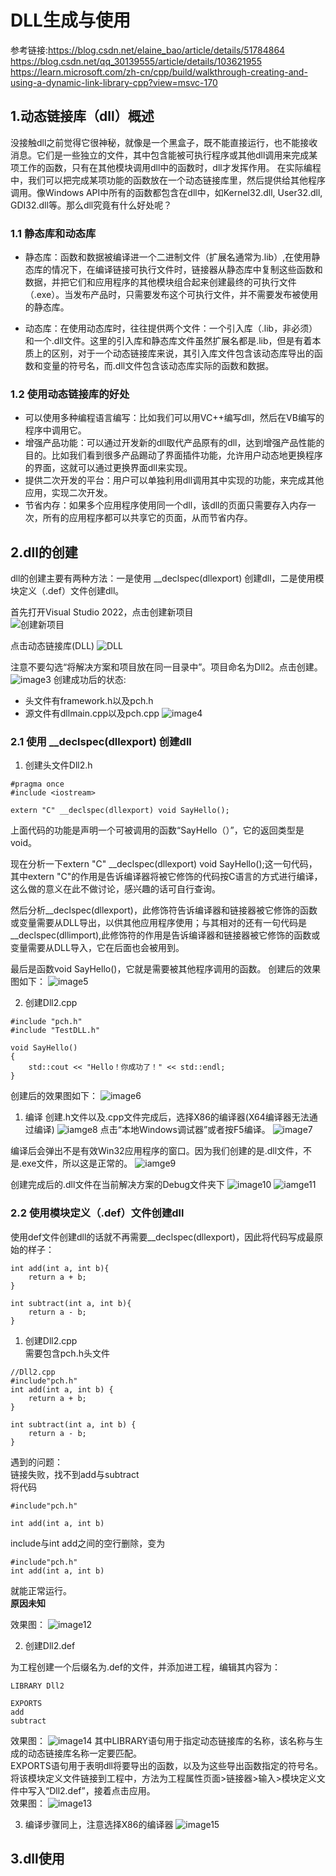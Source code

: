 # DLL生成与使用

参考链接:https://blog.csdn.net/elaine_bao/article/details/51784864  
https://blog.csdn.net/qq_30139555/article/details/103621955  
https://learn.microsoft.com/zh-cn/cpp/build/walkthrough-creating-and-using-a-dynamic-link-library-cpp?view=msvc-170


## 1.动态链接库（dll）概述
没接触dll之前觉得它很神秘，就像是一个黑盒子，既不能直接运行，也不能接收消息。它们是一些独立的文件，其中包含能被可执行程序或其他dll调用来完成某项工作的函数，只有在其他模块调用dll中的函数时，dll才发挥作用。
在实际编程中，我们可以把完成某项功能的函数放在一个动态链接库里，然后提供给其他程序调用。像Windows API中所有的函数都包含在dll中，如Kernel32.dll, User32.dll, GDI32.dll等。那么dll究竟有什么好处呢？

### 1.1 静态库和动态库

- 静态库：函数和数据被编译进一个二进制文件（扩展名通常为.lib）,在使用静态库的情况下，在编译链接可执行文件时，链接器从静态库中复制这些函数和数据，并把它们和应用程序的其他模块组合起来创建最终的可执行文件（.exe）。当发布产品时，只需要发布这个可执行文件，并不需要发布被使用的静态库。

- 动态库：在使用动态库时，往往提供两个文件：一个引入库（.lib，非必须）和一个.dll文件。这里的引入库和静态库文件虽然扩展名都是.lib，但是有着本质上的区别，对于一个动态链接库来说，其引入库文件包含该动态库导出的函数和变量的符号名，而.dll文件包含该动态库实际的函数和数据。

### 1.2 使用动态链接库的好处
- 可以使用多种编程语言编写：比如我们可以用VC++编写dll，然后在VB编写的程序中调用它。
- 增强产品功能：可以通过开发新的dll取代产品原有的dll，达到增强产品性能的目的。比如我们看到很多产品踢动了界面插件功能，允许用户动态地更换程序的界面，这就可以通过更换界面dll来实现。
- 提供二次开发的平台：用户可以单独利用dll调用其中实现的功能，来完成其他应用，实现二次开发。
- 节省内存：如果多个应用程序使用同一个dll，该dll的页面只需要存入内存一次，所有的应用程序都可以共享它的页面，从而节省内存。
## 2.dll的创建
dll的创建主要有两种方法：一是使用 __declspec(dllexport) 创建dll，二是使用模块定义（.def）文件创建dll。

首先打开Visual Studio 2022，点击创建新项目  
![创建新项目](../images/dll/dll-1.png)  

点击动态链接库(DLL)
![DLL](../images/dll/dll-2.png)

注意不要勾选“将解决方案和项目放在同一目录中”。项目命名为Dll2。点击创建。
![image3](../images/dll/dll-3.png)
创建成功后的状态:
- 头文件有framework.h以及pch.h
- 源文件有dllmain.cpp以及pch.cpp
![image4](../images/dll/dll-4.png)

### 2.1 使用 __declspec(dllexport) 创建dll

1. 创建头文件Dll2.h
```
#pragma once
#include <iostream>

extern "C" __declspec(dllexport) void SayHello();
```
上面代码的功能是声明一个可被调用的函数“SayHello（）”，它的返回类型是void。

现在分析一下extern "C" __declspec(dllexport) void SayHello();这一句代码，其中extern "C"的作用是告诉编译器将被它修饰的代码按C语言的方式进行编译，这么做的意义在此不做讨论，感兴趣的话可自行查询。

然后分析__declspec(dllexport)，此修饰符告诉编译器和链接器被它修饰的函数或变量需要从DLL导出，以供其他应用程序使用；与其相对的还有一句代码是__declspec(dllimport),此修饰符的作用是告诉编译器和链接器被它修饰的函数或变量需要从DLL导入，它在后面也会被用到。

最后是函数void SayHello()，它就是需要被其他程序调用的函数。
创建后的效果图如下：
![image5](../images/dll/dll-5.png)

2. 创建Dll2.cpp
```
#include "pch.h"
#include "TestDLL.h"

void SayHello()
{
	std::cout << "Hello！你成功了！" << std::endl;
}
```

创建后的效果图如下：
![image6](../images/dll/dll-6.png)

1. 编译
创建.h文件以及.cpp文件完成后，选择X86的编译器(X64编译器无法通过编译)
![iamge8](../images/dll/dll-8.png)
点击“本地Windows调试器”或者按F5编译。
![image7](../images/dll/dll-7.png)

编译后会弹出不是有效Win32应用程序的窗口。因为我们创建的是.dll文件，不是.exe文件，所以这是正常的。
![iamge9](../images/dll/dll-9.png)

创建完成后的.dll文件在当前解决方案的Debug文件夹下
![image10](../images/dll/dll-10.png)
![iamge11](../images/dll/dll-11.png)

### 2.2 使用模块定义（.def）文件创建dll
使用def文件创建dll的话就不再需要__declspec(dllexport)，因此将代码写成最原始的样子：
```
int add(int a, int b){
    return a + b;
}

int subtract(int a, int b){
    return a - b;
}
```

1. 创建Dll2.cpp  
需要包含pch.h头文件
```
//Dll2.cpp
#include"pch.h"
int add(int a, int b) {
    return a + b;
}

int subtract(int a, int b) {
    return a - b;
}
```

遇到的问题：  
链接失败，找不到add与subtract  
将代码
```
#include"pch.h"

int add(int a, int b) 
```
include与int add之间的空行删除，变为
```
#include"pch.h"
int add(int a, int b) 
```
就能正常运行。  
**原因未知**


效果图：
![image12](../images/dll/dll-12.png)

2. 创建Dll2.def

为工程创建一个后缀名为.def的文件，并添加进工程，编辑其内容为：
```
LIBRARY Dll2

EXPORTS
add
subtract
```
效果图：
![image14](../images/dll/dll-14.png)
其中LIBRARY语句用于指定动态链接库的名称，该名称与生成的动态链接库名称一定要匹配。  
EXPORTS语句用于表明dll将要导出的函数，以及为这些导出函数指定的符号名。  
将该模块定义文件链接到工程中，方法为工程属性页面>链接器>输入>模块定义文件中写入“Dll2.def”，接着点击应用。  
效果图：
![image13](../images/dll/dll-13.png)

3. 编译步骤同上，注意选择X86的编译器
![image15](../images/dll/dll-15.png)

## 3.dll使用











